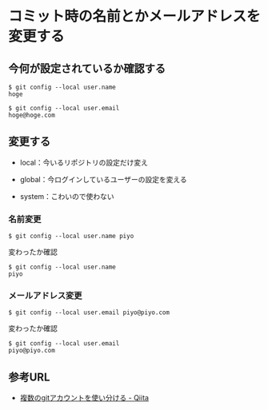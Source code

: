 # コミット時の名前とかメールアドレスを変更する

## 今何が設定されているか確認する

```
$ git config --local user.name
hoge
```

```
$ git config --local user.email
hoge@hoge.com
```

## 変更する

- local：今いるリポジトリの設定だけ変え

- global：今ログインしているユーザーの設定を変える

- system：こわいので使わない

### 名前変更

```
$ git config --local user.name piyo
```

変わったか確認

```
$ git config --local user.name
piyo
```

### メールアドレス変更

```
$ git config --local user.email piyo@piyo.com
```

変わったか確認

```
$ git config --local user.email
piyo@piyo.com
```

## 参考URL

- [複数のgitアカウントを使い分ける - Qiita](https://qiita.com/0084ken/items/f4a8b0fbff135a987fea)
